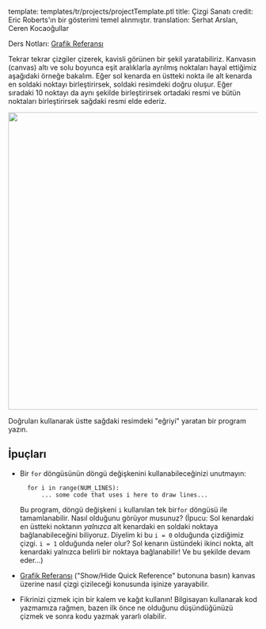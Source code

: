 template: templates/tr/projects/projectTemplate.ptl
title: Çizgi Sanatı
credit: Eric Roberts'ın bir gösterimi temel alınmıştır.
translation: Serhat Arslan, Ceren Kocaoğullar

Ders Notları: [Grafik Referansı]({{pathToRoot}}tr/resources/graphics.html)<br/>

Tekrar tekrar çizgiler çizerek, kavisli görünen bir şekil yaratabiliriz. Kanvasın (canvas) altı ve solu boyunca eşit aralıklarla ayrılmış noktaları hayal ettiğimiz aşağıdaki örneğe bakalım. Eğer sol kenarda en üstteki nokta ile alt kenarda en soldaki noktayı birleştirirsek, soldaki resimdeki doğru oluşur. Eğer sıradaki 10 noktayı da aynı şekilde birleştirirsek ortadaki resmi ve bütün noktaları birleştirirsek sağdaki resmi elde ederiz.

<center>
  <img style="width:600px;" src="{{pathToRoot}}img/projects/stringArt/startToEnd.png">
</center>

Doğruları kullanarak üstte sağdaki resimdeki "eğriyi" yaratan bir program yazın.

## İpuçları

- Bir `for` döngüsünün döngü değişkenini kullanabileceğinizi unutmayın:

        for i in range(NUM_LINES):
            ... some code that uses i here to draw lines...

  Bu program, döngü değişkeni `i` kullanılan tek bir`for` döngüsü ile tamamlanabilir. Nasıl olduğunu görüyor musunuz? (İpucu: Sol kenardaki en üstteki noktanın _yalnızca_ alt kenardaki en soldaki noktaya bağlanabileceğini biliyoruz. Diyelim ki bu `i = 0` olduğunda çizdiğimiz çizgi. `i = 1` olduğunda neler olur? Sol kenarın üstündeki ikinci nokta, alt kenardaki yalnızca belirli bir noktaya bağlanabilir! Ve bu şekilde devam eder...)

- [Grafik Referansı]({{pathToRoot}}tr/resources/graphics.html) ("Show/Hide Quick Reference" butonuna basın) kanvas üzerine nasıl çizgi çizileceği konusunda işinize yarayabilir.

- Fikrinizi çizmek için bir kalem ve kağıt kullanın! Bilgisayarı kullanarak kod yazmamıza rağmen, bazen ilk önce ne olduğunu düşündüğünüzü çizmek ve sonra kodu yazmak yararlı olabilir.
